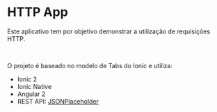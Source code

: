 <h1>
    <strong>HTTP App</strong>
  </h1>
  <p>Este aplicativo tem por objetivo demonstrar a utilização de requisições HTTP.</p>
  <br>
  <p>O projeto é baseado no modelo de Tabs do Ionic e utiliza:</p>
  <ul>
    <li>Ionic 2</li>
    <li>Ionic Native</li>
    <li>Angular 2</li>
    <li>REST API: <a href="http://jsonplaceholder.typicode.com/">JSONPlaceholder</a></li>
  </ul>
